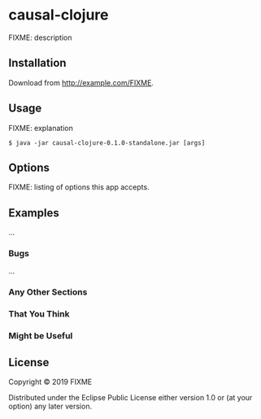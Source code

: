 # causal-clojure

FIXME: description

## Installation

Download from http://example.com/FIXME.

## Usage

FIXME: explanation

    $ java -jar causal-clojure-0.1.0-standalone.jar [args]

## Options

FIXME: listing of options this app accepts.

## Examples

...

### Bugs

...

### Any Other Sections
### That You Think
### Might be Useful

## License

Copyright © 2019 FIXME

Distributed under the Eclipse Public License either version 1.0 or (at
your option) any later version.
